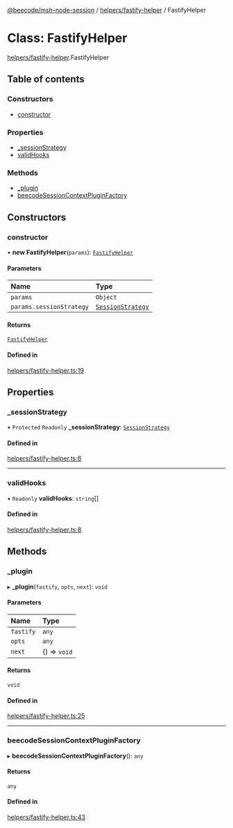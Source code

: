 [@beecode/msh-node-session](../README.md) / [helpers/fastify-helper](../modules/helpers_fastify_helper.md) / FastifyHelper

# Class: FastifyHelper

[helpers/fastify-helper](../modules/helpers_fastify_helper.md).FastifyHelper

## Table of contents

### Constructors

- [constructor](helpers_fastify_helper.FastifyHelper.md#constructor)

### Properties

- [\_sessionStrategy](helpers_fastify_helper.FastifyHelper.md#_sessionstrategy)
- [validHooks](helpers_fastify_helper.FastifyHelper.md#validhooks)

### Methods

- [\_plugin](helpers_fastify_helper.FastifyHelper.md#_plugin)
- [beecodeSessionContextPluginFactory](helpers_fastify_helper.FastifyHelper.md#beecodesessioncontextpluginfactory)

## Constructors

### constructor

• **new FastifyHelper**(`params`): [`FastifyHelper`](helpers_fastify_helper.FastifyHelper.md)

#### Parameters

| Name | Type |
| :------ | :------ |
| `params` | `Object` |
| `params.sessionStrategy` | [`SessionStrategy`](../interfaces/session_strategy_session_strategy.SessionStrategy.md) |

#### Returns

[`FastifyHelper`](helpers_fastify_helper.FastifyHelper.md)

#### Defined in

[helpers/fastify-helper.ts:19](https://github.com/beecode-rs/msh-node-session/blob/007a8c1/src/helpers/fastify-helper.ts#L19)

## Properties

### \_sessionStrategy

• `Protected` `Readonly` **\_sessionStrategy**: [`SessionStrategy`](../interfaces/session_strategy_session_strategy.SessionStrategy.md)

#### Defined in

[helpers/fastify-helper.ts:6](https://github.com/beecode-rs/msh-node-session/blob/007a8c1/src/helpers/fastify-helper.ts#L6)

___

### validHooks

• `Readonly` **validHooks**: `string`[]

#### Defined in

[helpers/fastify-helper.ts:8](https://github.com/beecode-rs/msh-node-session/blob/007a8c1/src/helpers/fastify-helper.ts#L8)

## Methods

### \_plugin

▸ **_plugin**(`fastify`, `opts`, `next`): `void`

#### Parameters

| Name | Type |
| :------ | :------ |
| `fastify` | `any` |
| `opts` | `any` |
| `next` | () => `void` |

#### Returns

`void`

#### Defined in

[helpers/fastify-helper.ts:25](https://github.com/beecode-rs/msh-node-session/blob/007a8c1/src/helpers/fastify-helper.ts#L25)

___

### beecodeSessionContextPluginFactory

▸ **beecodeSessionContextPluginFactory**(): `any`

#### Returns

`any`

#### Defined in

[helpers/fastify-helper.ts:43](https://github.com/beecode-rs/msh-node-session/blob/007a8c1/src/helpers/fastify-helper.ts#L43)
